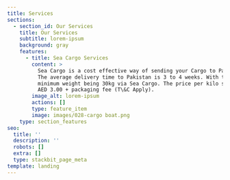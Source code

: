 ```yaml
---
title: Services
sections:
  - section_id: Our Services
    title: Our Services
    subtitle: lorem-ipsum
    background: gray
    features:
      - title: Sea Cargo Services
        content: >
          Sea Cargo is a cost effective way of sending your Cargo to Pakistan.
          The average delivery time to Pakistan is 3 to 4 weeks. With the
          minimum weight being 30kg via Sea Cargo. The price per kilo starts at
          AED 3.00 + packaging fee (T\&C Apply).
        image_alt: lorem-ipsum
        actions: []
        type: feature_item
        image: images/028-cargo boat.png
    type: section_features
seo:
  title: ''
  description: ''
  robots: []
  extra: []
  type: stackbit_page_meta
template: landing
---
```

